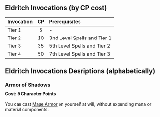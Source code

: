 ## Eldritch Invocations (by CP cost)

| Invocation | CP | Prerequisites |
|:-------------|:--:|:--------------|
| Tier 1  | 5  | - | 
| Tier 2  | 10 | 3nd Level Spells and Tier 1|
| Tier 3 | 35 | 5th Level Spells and Tier 2 |  
| Tier 4 | 50 | 7th Level Spells and Tier 3 |  



## Eldritch Invocations Desriptions (alphabetically)

### Armor of Shadows

<div style="margin-top:-10px;"></div>

#### **Cost:** 5 Character Points
You can cast [Mage Armor]() on yourself at will, without expending mana or material components.
